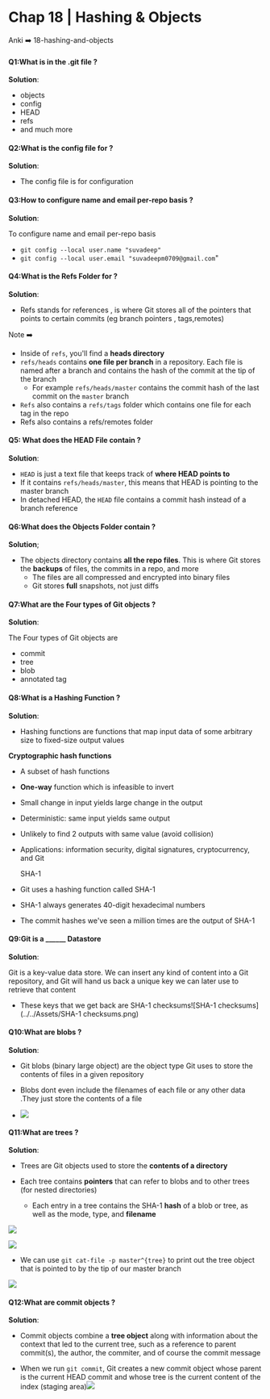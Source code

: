 # Chap 18 | Hashing & Objects

Anki ➡️ 18-hashing-and-objects

#### Q1:What is in the .git file ?

**Solution**:

- objects
- config
- HEAD
- refs
- and much more

#### Q2:What is the config file for ?

**Solution**:

- The config file is for configuration

#### Q3:How to configure name and email per-repo basis ?

**Solution**:

To configure name and email per-repo basis 

- `git config --local user.name "suvadeep"`
- `git config --local user.email "suvadeepm0709@gmail.com`"

#### Q4:What is the Refs Folder for ?

**Solution**:

- Refs stands for references , is where Git stores all of the pointers that points to certain commits (eg branch pointers , tags,remotes)

Note ➡️ 

- Inside of `refs`, you'll find a **heads directory**
- `refs/heads` contains **one file per branch** in a repository. Each file is named after a branch and contains the hash of the commit at the tip of the branch
  - For example `refs/heads/master` contains the commit hash of the last commit on the `master` branch
- `Refs` also contains a `refs/tags` folder which contains one file for each tag in the repo
- Refs also contains a refs/remotes folder

#### Q5: What does the HEAD File contain ?

**Solution**:

- `HEAD` is just a text file that keeps track of **where HEAD points to**
- If it contains `refs/heads/master`, this means that HEAD is pointing to the master branch
- In detached HEAD, the `HEAD` file contains a commit hash instead of a branch reference

#### Q6:What does the Objects Folder contain ?

**Solution**;

- The objects directory contains **all the repo files**. This is where Git stores the **backups** of files, the commits in a repo, and more
  - The files are all compressed and encrypted into binary files
  - Git stores **full** snapshots, not just diffs

#### Q7:What are the Four types of Git objects ?

**Solution**:

The Four types of Git objects are 

- commit 
- tree
- blob
- annotated tag

#### Q8:What is a Hashing Function ?

**Solution**:

- Hashing functions are functions that map input data of some arbitrary size to fixed-size output values

**Cryptographic hash functions**

- A subset of hash functions

- **One-way** function which is infeasible to invert

- Small change in input yields large change in the output

- Deterministic: same input yields same output

- Unlikely to find 2 outputs with same value (avoid collision)

- Applications: information security, digital signatures, cryptocurrency, and Git
  
  SHA-1

- Git uses a hashing function called SHA-1

- SHA-1 always generates 40-digit hexadecimal numbers

- The commit hashes we've seen a million times are the output of SHA-1

#### Q9:Git is a ______ Datastore

**Solution**:

Git is a key-value data store. We can insert any kind of content into a Git repository, and Git will hand us back a unique key we can later use to retrieve that content

- These keys that we get back are SHA-1 checksums![SHA-1 checksums](../../Assets/SHA-1 checksums.png)

#### Q10:What are blobs ?

**Solution**:

- Git blobs (binary large object) are the object type Git uses to store the contents of files in a given repository

- Blobs dont even include the filenames of each file or any other data .They just store the contents of a file

- ![](../../Assets/blobs.png)

#### Q11:What are trees ?

**Solution**:

- Trees are Git objects used to store the **contents of a directory**

- Each tree contains **pointers** that can refer to blobs and to other trees (for nested directories)
  
  - Each entry in a tree contains the SHA-1 **hash** of a blob or tree, as well as the mode, type, and **filename**

![](../../Assets/blob-1.png)

![](../../Assets/blob-2.png)

- We can use `git cat-file -p master^{tree}` to print out the tree object that is pointed to by the tip of our master branch

![](../../Assets/blob-3.png)

#### Q12:What are commit objects ?

**Solution**:

- Commit objects combine a **tree object** along with information about the context that led to the current tree, such as a reference to parent commit(s), the author, the commiter, and of course the commit message

- When we run `git commit`, Git creates a new commit object whose parent is the current HEAD commit and whose tree is the current content of the index (staging area)![](../../Assets/zzzzz-commit-object.png)